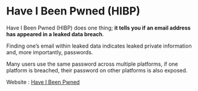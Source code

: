# Have I Been Pwned (HIBP)

Have I Been Pwned (HIBP) does one thing; **it tells you if an email address has appeared in a leaked data breach**.

Finding one’s email within leaked data indicates leaked private information and, more importantly, passwords.

Many users use the same password across multiple platforms, if one platform is breached, their password on other platforms is also exposed.

Website : [Have I Been Pwned](https://haveibeenpwned.com/)
